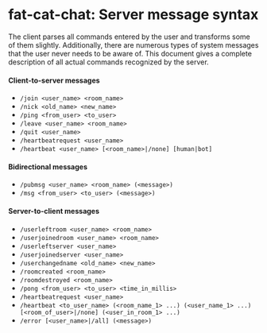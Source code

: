 # fat-cat-chat: Server message syntax

The client parses all commands entered by the user and transforms some of them slightly. Additionally, there are numerous types of system messages that the user never needs to be aware of. This document gives a complete description of all actual commands recognized by the server.

#### Client-to-server messages

- `/join <user_name> <room_name>`
- `/nick <old_name> <new_name>`
- `/ping <from_user> <to_user>`
- `/leave <user_name> <room_name>`
- `/quit <user_name>`
- `/heartbeatrequest <user_name>`
- `/heartbeat <user_name> [<room_name>|/none] [human|bot]`

#### Bidirectional messages

- `/pubmsg <user_name> <room_name> (<message>)`
- `/msg <from_user> <to_user> (<message>)`

#### Server-to-client messages

- `/userleftroom <user_name> <room_name>`
- `/userjoinedroom <user_name> <room_name>`
- `/userleftserver <user_name>`
- `/userjoinedserver <user_name>`
- `/userchangedname <old_name> <new_name>`
- `/roomcreated <room_name>`
- `/roomdestroyed <room_name>`
- `/pong <from_user> <to_user> <time_in_millis>`
- `/heartbeatrequest <user_name>`
- `/heartbeat <to_user_name> (<room_name_1> ...) (<user_name_1> ...) [<room_of_user>|/none] (<user_in_room_1> ...)`
- `/error [<user_name>|/all] (<message>)`
